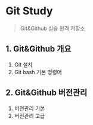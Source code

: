# Git Study
>Git&Github 실습 원격 저장소

## 1. Git&Github 개요
1. Git 설치
2. Git bash 기본 명령어

## 2. Git&Github 버전관리
1. 버전관리 기본
2. 버전관리 고급
